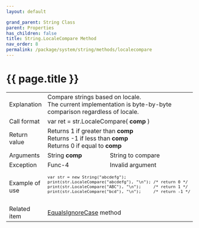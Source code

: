 ```yaml
---
layout: default

grand_parent: String Class
parent: Properties
has_children: false
title: String.LocaleCompare Method
nav_order: 8
permalink: /package/system/string/methods/localecompare
---
```

# {{ page.title }}

<table>
  <tr>
    <td>Explanation</td>
    <td colspan="2">Compare strings based on locale.<br>The current implementation is byte-by-byte comparison regardless of locale.</td> 
  </tr>
  <tr>
    <td>Call format</td>
    <td colspan="2">var ret = str.LocaleCompare( <b>comp</b> )</td>
  </tr>
  <tr>
    <td>Return value</td>
    <td colspan="2">Returns 1 if greater than <b>comp</b> <br>Returns -1 if less than <b>comp</b> <br>Returns 0 if equal to <b>comp</b></td>
  </tr>  
  <tr>
    <td>Arguments</td>
    <td>String <b>comp</b></td>
    <td>String to compare</td>
  </tr>
  <tr>
    <td>Exception</td>
    <td>Func-4</td>
    <td>Invalid argument</td>
  </tr>
  <tr>
    <td>Example of use</td>
    <td colspan="2"><code><pre>
var str = new String("abcdefg");
print(str.LocaleCompare("abcdefg"), "\n"); /* return 0 */
print(str.LocaleCompare("ABC"), "\n");     /* return 1 */
print(str.LocaleCompare("bcd"), "\n");     /* return -1 */
    </pre></code></td>
  </tr>
  <tr>
    <td>Related item</td>
    <td colspan="2"><a href="/package/system/string/methods/equalsignorecase">EqualsIgnoreCase</a> method</td>
  </tr>
</table>